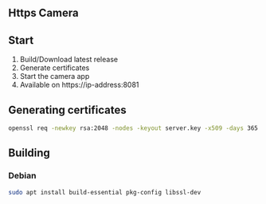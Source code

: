 ## Https Camera

## Start

1. Build/Download latest release
2. Generate certificates
3. Start the camera app
4. Available on https://ip-address:8081

## Generating certificates

```sh
openssl req -newkey rsa:2048 -nodes -keyout server.key -x509 -days 365 -out server.crt
```

## Building

### Debian

```bash
sudo apt install build-essential pkg-config libssl-dev
```
